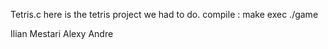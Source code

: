 Tetris.c
here is the tetris project we had to do.
compile : make
exec ./game

Ilian Mestari
Alexy Andre
